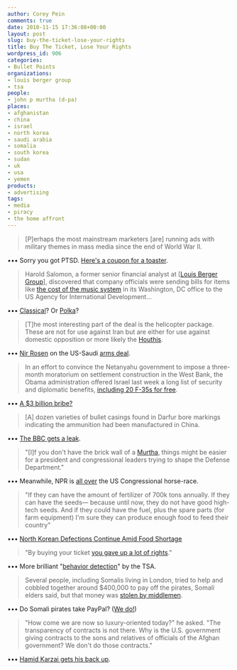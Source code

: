 ```yaml
---
author: Corey Pein
comments: true
date: 2010-11-15 17:36:08+00:00
layout: post
slug: buy-the-ticket-lose-your-rights
title: Buy The Ticket, Lose Your Rights 
wordpress_id: 906
categories:
- Bullet Points
organizations:
- louis berger group
- tsa
people:
- john p murtha (d-pa)
places:
- afghanistan
- china
- israel
- north korea
- saudi arabia
- somalia
- south korea
- sudan
- uk
- usa
- yemen
products:
- advertising
tags:
- media
- piracy
- the home affront
---
```


> [P]erhaps the most mainstream marketers [are] running ads with military themes in mass media since the end of World War II.


••• Sorry you got PTSD. [Here's a coupon for a toaster](http://mediadecoder.blogs.nytimes.com/2010/11/11/madison-avenue-salutes-veterans/).


> Harold Salomon, a former senior financial analyst at [[Louis Berger Group](http://www.warisbusiness.com/?s=louis+berger)], discovered that company officials were sending bills for items like [the cost of the music system](http://www.guardian.co.uk/commentisfree/cifamerica/2010/nov/12/afghanistan-us-military) in its Washington, DC office to the US Agency for International Development...


••• [Classical](http://www.louisberger.com/Who-We-Are/Leadership/Larry-D-Walker)? Or [Polka](http://www.louisberger.com/Who-We-Are/Leadership/Fredric-S-Berger)?


> [T]he most interesting part of the deal is the helicopter package. These are not for use against Iran but are either for use against domestic opposition or more likely the [Houthis](http://www.foreignaffairs.com/articles/65730/joost-r-hiltermann/disorder-on-the-border).


••• [Nir Rosen](http://angryarab.blogspot.com/2010/11/nir-rosen-on-saudi-arms-deal.html) on the US-Saudi [arms deal](http://www.warisbusiness.com/2010/10/new-details-on-record-breaking-us-saudi-arms-deal/).

<!-- more -->


> In an effort to convince the Netanyahu government to impose a three-month moratorium on settlement construction in the West Bank, the Obama administration offered Israel last week a long list of security and diplomatic benefits, [including 20 F-35s for free](http://www.jpost.com/Israel/Article.aspx?id=195342).


••• [A $3 billion bribe?](http://www.guardian.co.uk/world/2010/nov/14/israel-cabinet-building-freeze-military-aid)


> [A] dozen varieties of bullet casings found in Darfur bore markings indicating the ammunition had been manufactured in China.


••• [The BBC gets a leak](http://www.bbc.co.uk/news/world-africa-11748989 ).


> "[I]f you don't have the brick wall of a [Murtha](http://www.warisbusiness.com/2010/11/boeing-lockheed-retain-key-congressional-seat/), things might be easier for a president and congressional leaders trying to shape the Defense Department."


••• Meanwhile, NPR is [all over](http://www.npr.org/2010/11/11/131244402/on-the-hill-democrats-losing-top-voices-on-defense?ft=1&f=1001) the US Congressional horse-race.


> "If they can have the amount of fertilizer of 700k tons annually. If they can have the seeds— because until now, they do not have good high-tech seeds. And if they could have the fuel, plus the spare parts (for farm equipment) I'm sure they can produce enough food to feed their country"


••• [North Korean Defections Continue Amid Food Shortage](http://www.voanews.com/english/news/North-Korean-Defections-Continue-Amid-Food-Shortage-108124384.html)


> "By buying your ticket [you gave up a lot of rights](http://www.signonsandiego.com/news/2010/nov/14/tsa-ejects-oceanside-man-airport-refusing-security/  )."


••• More brilliant "[behavior detection](http://www.cbsnews.com/stories/2010/05/19/eveningnews/main6500349.shtml  )" by the TSA.


> Several people, including Somalis living in London, tried to help and cobbled together around $400,000 to pay off the pirates, Somali elders said, but that money was [stolen by middlemen](http://www.nytimes.com/2010/11/15/world/africa/15pirates.html?partner=rss&emc=rss).


••• Do Somali pirates take PayPal? ([We do!](https://www.paypal.com/cgi-bin/webscr?cmd=_s-xclick&hosted_button_id=ZQR4HMAXD47N2))


> "How come we are now so luxury-oriented today?" he asked. "The transparency of contracts is not there. Why is the U.S. government giving contracts to the sons and relatives of officials of the Afghan government? We don't do those contracts."


••• [Hamid Karzai gets his back up](http://www.washingtonpost.com/wp-dyn/content/article/2010/11/13/AR2010111304001_pf.html).
